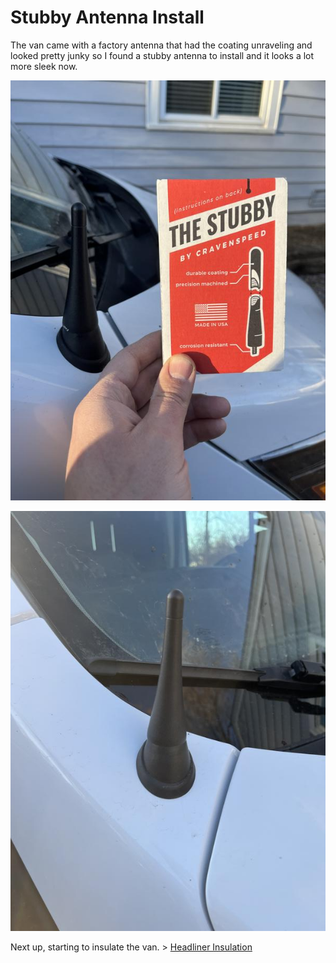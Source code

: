 # Stubby Antenna Install

The van came with a factory antenna that had the coating unraveling and looked pretty junky so I found a stubby antenna to install and it looks a lot more sleek now.

![stubby antenna](assets/stubby-antenna-01.JPG)

![stubby antenna](assets/stubby-antenna-02.JPG)

Next up, starting to insulate the van. > [Headliner Insulation](headliner-insulation.md)
